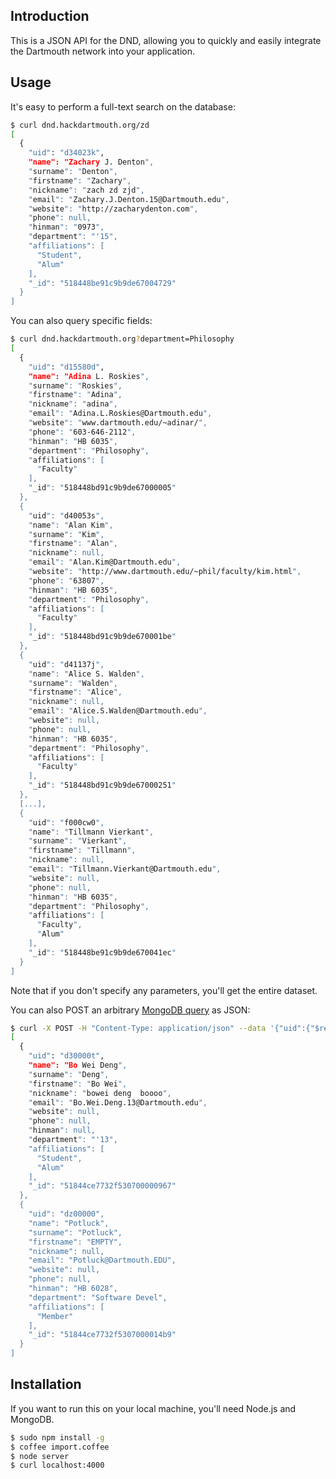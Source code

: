 Introduction
------------

This is a JSON API for the DND, allowing you to quickly and easily
integrate the Dartmouth network into your application.

Usage
-----

It's easy to perform a full-text search on the database:

```bash
$ curl dnd.hackdartmouth.org/zd
[
  {
    "uid": "d34023k",
    "name": "Zachary J. Denton",
    "surname": "Denton",
    "firstname": "Zachary",
    "nickname": "zach zd zjd",
    "email": "Zachary.J.Denton.15@Dartmouth.edu",
    "website": "http://zacharydenton.com",
    "phone": null,
    "hinman": "0973",
    "department": "'15",
    "affiliations": [
      "Student",
      "Alum"
    ],
    "_id": "518448be91c9b9de67004729"
  }
]
```

You can also query specific fields:

```bash
$ curl dnd.hackdartmouth.org?department=Philosophy
[
  {
    "uid": "d15580d",
    "name": "Adina L. Roskies",
    "surname": "Roskies",
    "firstname": "Adina",
    "nickname": "adina",
    "email": "Adina.L.Roskies@Dartmouth.edu",
    "website": "www.dartmouth.edu/~adinar/",
    "phone": "603-646-2112",
    "hinman": "HB 6035",
    "department": "Philosophy",
    "affiliations": [
      "Faculty"
    ],
    "_id": "518448bd91c9b9de67000005"
  },
  {
    "uid": "d40053s",
    "name": "Alan Kim",
    "surname": "Kim",
    "firstname": "Alan",
    "nickname": null,
    "email": "Alan.Kim@Dartmouth.edu",
    "website": "http://www.dartmouth.edu/~phil/faculty/kim.html",
    "phone": "63807",
    "hinman": "HB 6035",
    "department": "Philosophy",
    "affiliations": [
      "Faculty"
    ],
    "_id": "518448bd91c9b9de670001be"
  },
  {
    "uid": "d41137j",
    "name": "Alice S. Walden",
    "surname": "Walden",
    "firstname": "Alice",
    "nickname": null,
    "email": "Alice.S.Walden@Dartmouth.edu",
    "website": null,
    "phone": null,
    "hinman": "HB 6035",
    "department": "Philosophy",
    "affiliations": [
      "Faculty"
    ],
    "_id": "518448bd91c9b9de67000251"
  },
  [...],
  {
    "uid": "f000cw0",
    "name": "Tillmann Vierkant",
    "surname": "Vierkant",
    "firstname": "Tillmann",
    "nickname": null,
    "email": "Tillmann.Vierkant@Dartmouth.edu",
    "website": null,
    "phone": null,
    "hinman": "HB 6035",
    "department": "Philosophy",
    "affiliations": [
      "Faculty",
      "Alum"
    ],
    "_id": "518448be91c9b9de670041ec"
  }
]
```

Note that if you don't specify any parameters, you'll get the entire dataset.

You can also POST an arbitrary [MongoDB query](http://docs.mongodb.org/manual/core/read-operations/#read-operations-query-document) as JSON:

```bash
$ curl -X POST -H "Content-Type: application/json" --data '{"uid":{"$regex":"0000"}}' dnd.hackdartmouth.org
[
  {
    "uid": "d30000t",
    "name": "Bo Wei Deng",
    "surname": "Deng",
    "firstname": "Bo Wei",
    "nickname": "bowei deng  boooo",
    "email": "Bo.Wei.Deng.13@Dartmouth.edu",
    "website": null,
    "phone": null,
    "hinman": null,
    "department": "'13",
    "affiliations": [
      "Student",
      "Alum"
    ],
    "_id": "51844ce7732f530700000967"
  },
  {
    "uid": "dz00000",
    "name": "Potluck",
    "surname": "Potluck",
    "firstname": "EMPTY",
    "nickname": null,
    "email": "Potluck@Dartmouth.EDU",
    "website": null,
    "phone": null,
    "hinman": "HB 6028",
    "department": "Software Devel",
    "affiliations": [
      "Member"
    ],
    "_id": "51844ce7732f5307000014b9"
  }
]
```

Installation
------------

If you want to run this on your local machine, you'll need Node.js and MongoDB.

```bash
$ sudo npm install -g
$ coffee import.coffee
$ node server
$ curl localhost:4000
```

